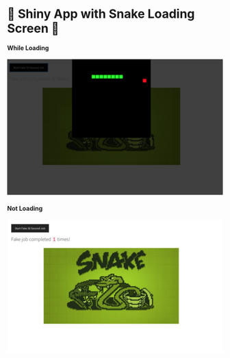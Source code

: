 # 🤡 Shiny App with Snake Loading Screen 🤡

#### While Loading

<kbd>
  <img src="readme/snake_screen.png">
</kbd>

#### Not Loading

<kbd>
  <img src="readme/no_snake_screen.png">
</kbd>
